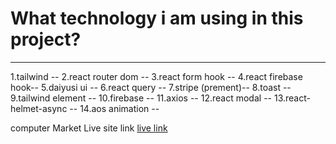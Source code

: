 # What technology i am using in this project?
--------------------------------------------------
1.tailwind --
2.react router dom --
3.react form hook --
4.react firebase hook--
5.daiyusi ui --
6.react query --
7.stripe (prement)--
8.toast --
9.tailwind element --
10.firebase -- 
11.axios --
12.react modal --
13.react-helmet-async --
14.aos animation --


computer Market Live site link [live link](https://assignment-12-full-stack.web.app/)